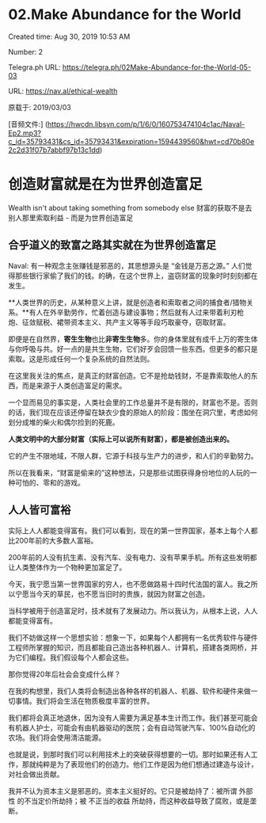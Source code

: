 # 02.Make Abundance for the World

Created time: Aug 30, 2019 10:53 AM

Number: 2

Telegra.ph URL: https://telegra.ph/02Make-Abundance-for-the-World-05-03

URL: https://nav.al/ethical-wealth

原载于: 2019/03/03

[音频文件:] (https://hwcdn.libsyn.com/p/1/6/0/160753474104c1ac/Naval-Ep2.mp3?c_id=35793431&cs_id=35793431&expiration=1594439560&hwt=cd70b80e2c2d31f07b7abbf97b13c1dd)

# 创造财富就是在为世界创造富足

Wealth isn't about taking something from somebody else
财富的获取不是去别人那里索取利益 - 而是为世界创造富足

## **合乎道义的致富之路其实就在为世界创造富足**

Naval: 有一种观念主张赚钱是邪恶的，其思想源头是 “金钱是万恶之源。” 人们觉得那些银行家偷了我们的钱。的确，在这个世界上，盗窃财富的现象时时刻刻都在发生。

**人类世界的历史，从某种意义上讲，就是创造者和索取者之间的捕食者/猎物关系。**有人在外辛勤劳作，忙着创造与建设事物；然后就有人过来带着利刃枪炮、征敛赋税、裙带资本主义、共产主义等等手段巧取豪夺，窃取财富。

即便是在自然界，**寄生生物**也比**非寄生生物**多。你的身体里就有成千上万的寄生体与你呼吸与共。好一点的是共生生物，它们好歹会回馈一些东西。但更多的都只是索取。这是形成任何一个复杂系统的自然法则。

在这里我关注的焦点，是真正的财富创造。它不是抢劫钱财，不是靠索取他人的东西，而是来源于人类创造富足的需求。

一个显而易见的事实是，人类社会里的工作总量并不是有限的，财富也不是。否则的话，我们现在应该还停留在缺衣少食的原始人的阶段：围坐在洞穴里，考虑如何划分成堆的柴火和偶尔捡到的死鹿。

**人类文明中的大部分财富（实际上可以说所有财富），都是被创造出来的。**

它的产生不限地域，不限人群，它源于科技与生产力的进步，和人们的辛勤努力。

所以在我看来，“财富是偷来的”这种想法，只是那些试图获得身份地位的人玩的一种可怕的、零和的游戏。

## **人人皆可富裕**

实际上人人都能变得富有。我们可以看到，现在的第一世界国家，基本上每个人都比200年前的大多数人富裕。

200年前的人没有抗生素、没有汽车、没有电力、没有苹果手机。所有这些发明都让人类整体作为一个物种更加富足了。

今天，我宁愿当第一世界国家的穷人，也不愿做路易十四时代法国的富人。我之所以宁愿当今天的草民，也不愿当旧时的贵族，就因为财富之创造。

当科学被用于创造富足时，技术就有了发展动力。所以我认为，从根本上说，人人都能变得富有。

我们不妨做这样一个思想实验：想象一下，如果每个人都拥有一名优秀软件与硬件工程师所掌握的知识，而且都能自己造出各种机器人、计算机，搭建各类网桥，并为它们编程。我们假设每个人都会这些。

那你觉得20年后社会会变成什么样？

在我的构想里，我们人类将会制造出各种各样的机器人、机器、软件和硬件来做一切事情。我们将会生活在物质极度丰富的世界。

我们都将会真正地退休，因为没有人需要为满足基本生计而工作。我们甚至可能会有机器人护士，可能会有由机器驱动的医院；会有自动驾驶汽车、100%自动化的农场。我们将会使用清洁能源。

也就是说，到那时我们可以利用技术上的突破获得想要的一切。那时如果还有人工作，那就纯粹是为了表现他们的创造力。他们工作是因为他们想通过建造与设计，对社会做出贡献。

我并不认为资本主义是邪恶的。资本主义挺好的。它只是被劫持了：被所谓 外部性 的不当定价所劫持；被 不正当的收益 所劫持，而这种收益导致了腐败，或是垄断。
